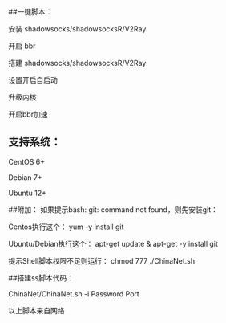 ##一键脚本：

安装 shadowsocks/shadowsocksR/V2Ray

开启 bbr

搭建 shadowsocks/shadowsocksR/V2Ray

设置开启自启动

升级内核

开启bbr加速

## 支持系统：

CentOS 6+

Debian 7+

Ubuntu 12+



##附加：
如果提示bash: git: command not found，则先安装git：


Centos执行这个： yum -y install git


Ubuntu/Debian执行这个： apt-get update & apt-get -y install git


提示Shell脚本权限不足则运行： chmod 777 ./ChinaNet.sh


##搭建ss脚本代码：


ChinaNet/ChinaNet.sh -i Password Port


以上脚本来自网络
